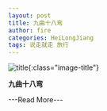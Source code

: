 ```yaml
---
layout: post
title: 九曲十八弯
author: fire
categories: HeiLongJiang 
tags: 说走就走 旅行
---
```


![title](https://image.sideproject.cn/title/title_134.jpg){:class="image-title"}

**九曲十八弯**


---Read More---
